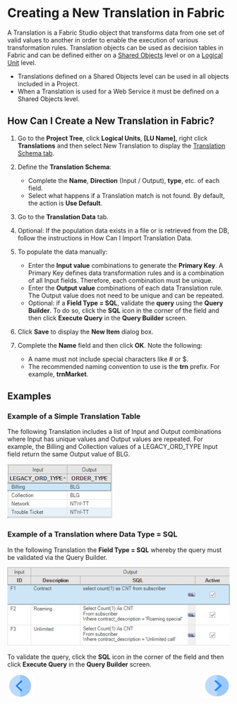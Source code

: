 # Creating a New Translation in Fabric



A Translation is a Fabric Studio object that transforms data from one set of valid values to another in order to enable the execution of various transformation rules. Translation objects can be used as decision tables in Fabric and can be defined either on a [Shared Objects](/articles/04_fabric_studio/12_shared_objects.md) level or on a [Logical Unit](/articles/03_logical_units/01_LU_overview.md) level. 
* Translations defined on a Shared Objects level can be used in all objects included in a Project. 
* When a Translation is used for a Web Service it must be defined on a Shared Objects level.

## How Can I Create a New Translation in Fabric?
1.	Go to the **Project Tree**, click **Logical Units**, **[LU Name]**, right click **Translations** and then select New Translation to display the [Translation Schema tab](/articles/09_translations/01_translations_overview_and_use_cases.md#translation-schema).
  
2.	Define the **Translation Schema**: 
       * Complete the **Name**, **Direction** (Input / Output), **type**, etc. of each field.
       * Select what happens if a Translation match is not found. By default, the action is **Use Default**.
 
3.	Go to the **Translation Data** tab.

4.	Optional: If the population data exists in a file or is retrieved from the DB, follow the instructions in How Can I Import Translation Data.

5.	To populate the data manually: 
       * Enter the **Input value** combinations to generate the **Primary Key**. A Primary Key defines data transformation rules and is a combination of all Input fields. Therefore, each combination must be unique. 
       * Enter the **Output value** combinations of each data Translation rule. The Output value does not need to be unique and can be repeated. 
       * Optional: if a **Field Type = SQL**, validate the **query** using the **Query Builder**. To do so, click the **SQL** icon in the corner of the field and then click **Execute Query** in the **Query Builder** screen.
       
6.	Click **Save** to display the **New Item** dialog box.  

7.	Complete the **Name** field and then click **OK**. Note the following:
       * A name must not include special characters like # or $.
       * The recommended naming convention to use is the **trn** prefix. For example, **trnMarket**.

## Examples

### Example of a Simple Translation Table

The following Translation includes a list of Input and Output combinations where Input has unique values and Output values are repeated.  For example, the Billing and Collection values of a LEGACY_ORD_TYPE Input field return the same Output value of BLG.

![image](/articles/09_translations/images/09_02_01%20Simple%20Translation%20table.png)

### Example of a Translation where Data Type = SQL

In the following Translation the **Field Type = SQL** whereby the query must be validated via the Query Builder.

![image](/articles/09_translations/images/09_02_02%20Data%20Type%20%3D%20SQL.png)

To validate the query, click the **SQL** icon in the corner of the field and then click **Execute Query** in the **Query Builder** screen.


[![Previous](/articles/images/Previous.png)](/articles/09_translations/01_translations_overview_and_use_cases.md)[<img align="right" width="60" height="54" src="/articles/images/Next.png">](/articles/09_translations/03_data_population_in_a_translation.md)
